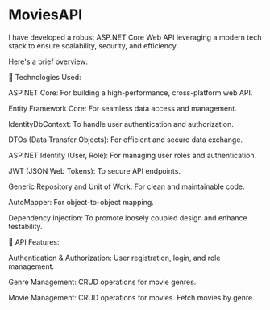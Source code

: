 # MoviesAPI
I have developed a robust ASP.NET Core Web API leveraging a modern tech stack to ensure scalability, security, and efficiency. 

Here's a brief overview:

🔹 Technologies Used:

  ASP.NET Core: For building a high-performance, cross-platform web API.
  
  Entity Framework Core: For seamless data access and management.
  
  IdentityDbContext: To handle user authentication and authorization.
  
  DTOs (Data Transfer Objects): For efficient and secure data exchange.
  
  ASP.NET Identity (User, Role): For managing user roles and authentication.
  
  JWT (JSON Web Tokens): To secure API endpoints.
  
  Generic Repository and Unit of Work: For clean and maintainable code.
  
  AutoMapper: For object-to-object mapping.
  
  Dependency Injection: To promote loosely coupled design and enhance testability.
  
🔹 API Features:

Authentication & Authorization:
  User registration, login, and role management.
  
Genre Management:
  CRUD operations for movie genres.
  
Movie Management:
  CRUD operations for movies.
  Fetch movies by genre.
